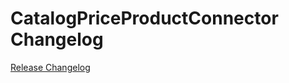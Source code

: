 # CatalogPriceProductConnector Changelog

[Release Changelog](https://github.com/spryker/catalog-price-product-connector/releases)
